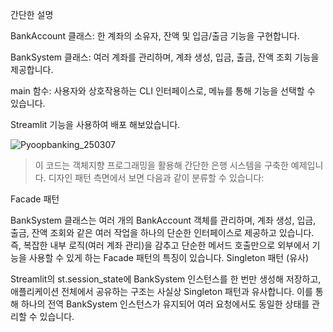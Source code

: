 간단한 설명

BankAccount 클래스: 
한 계좌의 소유자, 잔액 및 입금/출금 기능을 구현합니다.

BankSystem 클래스: 
여러 계좌를 관리하며, 계좌 생성, 입금, 출금, 잔액 조회 기능을 제공합니다.

main 함수: 
사용자와 상호작용하는 CLI 인터페이스로, 메뉴를 통해 기능을 선택할 수 있습니다.

Streamlit 기능을 사용하여 배포 해보았습니다.

![Pyoopbanking_250307](https://github.com/user-attachments/assets/7631444b-6f7a-4600-87f1-8da9d517b526)

>이 코드는 객체지향 프로그래밍을 활용해 간단한 은행 시스템을 구축한 예제입니다. 디자인 패턴 측면에서 보면 다음과 같이 분류할 수 있습니다:

Facade 패턴

BankSystem 클래스는 여러 개의 BankAccount 객체를 관리하며, 계좌 생성, 입금, 출금, 잔액 조회와 같은 여러 작업을 하나의 단순한 인터페이스로 제공하고 있습니다.
즉, 복잡한 내부 로직(여러 계좌 관리)을 감추고 단순한 메서드 호출만으로 외부에서 기능을 사용할 수 있게 하는 Facade 패턴의 특징이 있습니다.
Singleton 패턴 (유사)

Streamlit의 st.session_state에 BankSystem 인스턴스를 한 번만 생성해 저장하고, 애플리케이션 전체에서 공유하는 구조는 사실상 Singleton 패턴과 유사합니다.
이를 통해 하나의 전역 BankSystem 인스턴스가 유지되어 여러 요청에서도 동일한 상태를 관리할 수 있습니다.


